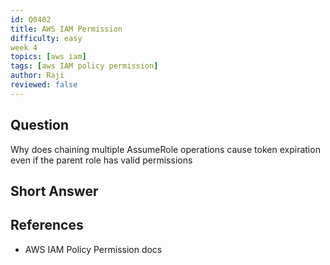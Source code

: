 ```yaml
---
id: Q0402
title: AWS IAM Permission
difficulty: easy
week 4
topics: [aws iam]
tags: [aws IAM policy permission]
author: Raji
reviewed: false
---
```


## Question
Why does chaining multiple AssumeRole operations cause token expiration even if the parent role has valid permissions

## Short Answer

## References
- AWS IAM Policy Permission docs
